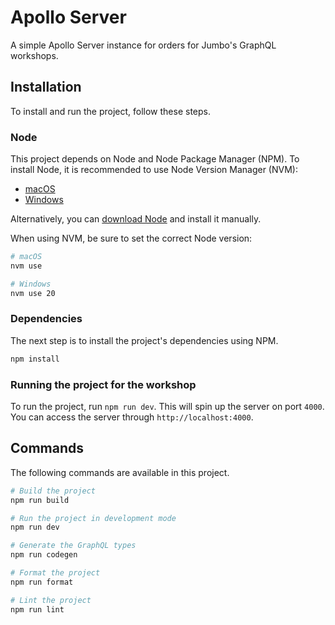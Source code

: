 # Apollo Server

A simple Apollo Server instance for orders for Jumbo's GraphQL workshops.

## Installation

To install and run the project, follow these steps.

### Node

This project depends on Node and Node Package Manager (NPM). To install Node, it is recommended to use Node Version Manager (NVM):

- [macOS](https://github.com/nvm-sh/nvm)
- [Windows](https://github.com/coreybutler/nvm-windows)

Alternatively, you can [download Node](https://nodejs.org/en) and install it manually.

When using NVM, be sure to set the correct Node version:

```bash
# macOS
nvm use

# Windows
nvm use 20
```

### Dependencies

The next step is to install the project's dependencies using NPM.

```bash
npm install
```

### Running the project for the workshop

To run the project, run `npm run dev`. This will spin up the server on port `4000`. You can access the server through `http://localhost:4000`.

## Commands

The following commands are available in this project.

```bash
# Build the project
npm run build

# Run the project in development mode
npm run dev

# Generate the GraphQL types
npm run codegen

# Format the project
npm run format

# Lint the project
npm run lint
```
